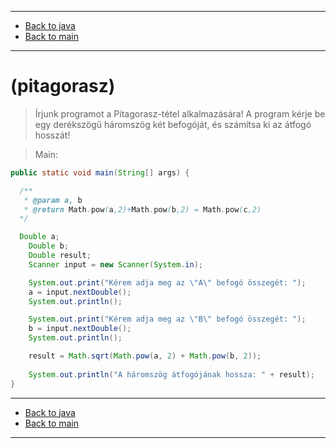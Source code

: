 
---

- [Back to java](../../java.md)
- [Back to main](../../../../README.md)

---

# (pitagorasz)

> Írjunk programot a Pitagorasz-tétel alkalmazására!
> A program kérje be egy derékszögű háromszög két befogóját,
> és számítsa ki az átfogó hosszát!

> Main:

```java
public static void main(String[] args) {

  /**
   * @param a, b
   * @return Math.pow(a,2)+Math.pow(b,2) = Math.pow(c,2)
  */

  Double a;
	Double b;
	Double result;
	Scanner input = new Scanner(System.in);

	System.out.print("Kérem adja meg az \"A\" befogó összegét: ");
	a = input.nextDouble();
	System.out.println();

	System.out.print("Kérem adja meg az \"B\" befogó összegét: ");
	b = input.nextDouble();
	System.out.println();

	result = Math.sqrt(Math.pow(a, 2) + Math.pow(b, 2));
		
	System.out.println("A háromszög átfogójának hossza: " + result);
}
```

---

- [Back to java](../../java.md)
- [Back to main](../../../../README.md)

---
